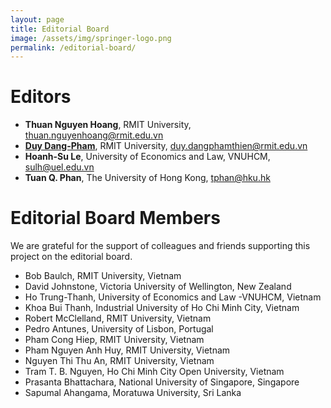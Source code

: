 ```yaml
---
layout: page
title: Editorial Board
image: /assets/img/springer-logo.png
permalink: /editorial-board/
---
```


# Editors
- **Thuan Nguyen Hoang**, RMIT University, thuan.nguyenhoang@rmit.edu.vn
- <a href="https://drduydangpham.com/" target="\_blank">**Duy Dang-Pham**</a>, RMIT University, duy.dangphamthien@rmit.edu.vn
- **Hoanh-Su Le**, University of Economics and Law, VNUHCM, sulh@uel.edu.vn
- **Tuan Q. Phan**, The University of Hong Kong, tphan@hku.hk

# Editorial Board Members
We are grateful for the support of colleagues and friends supporting this project on the editorial board.

- Bob Baulch, RMIT University, Vietnam
- David Johnstone, Victoria University of Wellington, New Zealand
- Ho Trung-Thanh, University of Economics and Law -VNUHCM, Vietnam
- Khoa Bui Thanh, Industrial University of Ho Chi Minh City, Vietnam
- Robert McClelland, RMIT University, Vietnam
- Pedro Antunes, University of Lisbon, Portugal
- Pham Cong Hiep, RMIT University, Vietnam
- Pham Nguyen Anh Huy, RMIT University, Vietnam
- Nguyen Thi Thu An, RMIT University, Vietnam
- Tram T. B. Nguyen, Ho Chi Minh City Open University, Vietnam
- Prasanta Bhattachara, National University of Singapore, Singapore
- Sapumal Ahangama, Moratuwa University, Sri Lanka